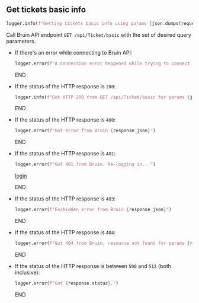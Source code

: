 ## Get tickets basic info

```python
logger.info(f"Getting tickets basic info using params {json.dumps(request_params)}...")
```
  
Call Bruin API endpoint `GET /api/Ticket/basic` with the set of desired query parameters.

* If there's an error while connecting to Bruin API:
  ```python
  logger.error(f"A connection error happened while trying to connect to Bruin API: {e}")
  ```
  END

* If the status of the HTTP response is `200`:
  ```python
  logger.info(f"Got HTTP 200 from GET /api/Ticket/basic for params {json.dumps(request_params)}")
  ```
  END

* If the status of the HTTP response is `400`:
  ```python
  logger.error(f"Got error from Bruin {response_json}")
  ```
  END

* If the status of the HTTP response is `401`:
  ```python
  logger.error(f"Got 401 from Bruin. Re-logging in...")
  ```
  [login](../../clients/bruin_client/login.md)

    END

* If the status of the HTTP response is `403`:
  ```python
  logger.error(f"Forbidden error from Bruin {response_json}")
  ```
  END

* If the status of the HTTP response is `404`:
  ```python
  logger.error(f"Got 404 from Bruin, resource not found for params {request_params}")
  ```
  END

* If the status of the HTTP response is between `500` and `512` (both inclusive):
  ```python
  logger.error(f"Got {response.status}.")
  ```
  END